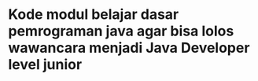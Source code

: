 # Kode modul belajar dasar pemrograman java agar bisa lolos wawancara menjadi Java Developer level junior
